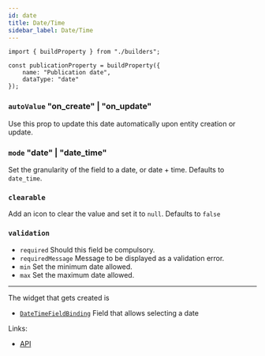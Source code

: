 ```yaml
---
id: date
title: Date/Time
sidebar_label: Date/Time
---
```


```tsx
import { buildProperty } from "./builders";

const publicationProperty = buildProperty({
    name: "Publication date",
    dataType: "date"
});
```
### `autoValue` "on_create" | "on_update"

Use this prop to update this date automatically upon entity creation
or update.

### `mode` "date" | "date_time"

Set the granularity of the field to a date, or date + time.
Defaults to `date_time`.

### `clearable`
Add an icon to clear the value and set it to `null`. Defaults to `false`

### `validation`

* `required` Should this field be compulsory.
* `requiredMessage` Message to be displayed as a validation error.
* `min` Set the minimum date allowed.
* `max` Set the maximum date allowed.

---

The widget that gets created is
- [`DateTimeFieldBinding`](../../api/functions/DateTimeFieldBinding) Field that allows selecting a date

Links:
- [API](../../api/interfaces/dateproperty)
